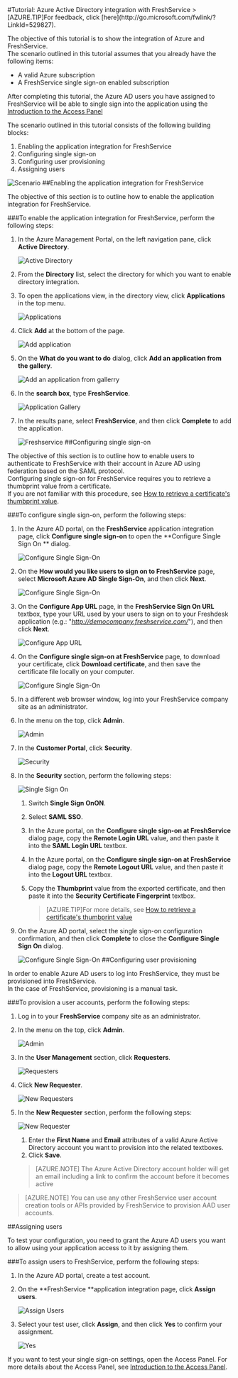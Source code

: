 <properties pageTitle="Tutorial: Azure Active Directory integration with FreshService | Microsoft Azure" description="Learn how to use FreshService with Azure Active Directory to enable single sign-on, automated provisioning, and more!." services="active-directory" authors="MarkusVi"  documentationCenter="na" manager="stevenpo"/>
<tags ms.service="active-directory" ms.devlang="na" ms.topic="article" ms.tgt_pltfrm="na" ms.workload="identity" ms.date="08/01/2015" ms.author="markvi" />
#Tutorial: Azure Active Directory integration with FreshService
>[AZURE.TIP]For feedback, click [here](http://go.microsoft.com/fwlink/?LinkId=529827).
  
The objective of this tutorial is to show the integration of Azure and FreshService.  
The scenario outlined in this tutorial assumes that you already have the following items:

-   A valid Azure subscription
-   A FreshService single sign-on enabled subscription
  
After completing this tutorial, the Azure AD users you have assigned to FreshService will be able to single sign into the application using the [Introduction to the Access Panel](https://msdn.microsoft.com/library/dn308586)
  
The scenario outlined in this tutorial consists of the following building blocks:

1.  Enabling the application integration for FreshService
2.  Configuring single sign-on
3.  Configuring user provisioning
4.  Assigning users

![Scenario](./media/active-directory-saas-freshservice-tutorial/IC790807.png "Scenario")
##Enabling the application integration for FreshService
  
The objective of this section is to outline how to enable the application integration for FreshService.

###To enable the application integration for FreshService, perform the following steps:

1.  In the Azure Management Portal, on the left navigation pane, click **Active Directory**.

    ![Active Directory](./media/active-directory-saas-freshservice-tutorial/IC700993.png "Active Directory")

2.  From the **Directory** list, select the directory for which you want to enable directory integration.

3.  To open the applications view, in the directory view, click **Applications** in the top menu.

    ![Applications](./media/active-directory-saas-freshservice-tutorial/IC700994.png "Applications")

4.  Click **Add** at the bottom of the page.

    ![Add application](./media/active-directory-saas-freshservice-tutorial/IC749321.png "Add application")

5.  On the **What do you want to do** dialog, click **Add an application from the gallery**.

    ![Add an application from gallerry](./media/active-directory-saas-freshservice-tutorial/IC749322.png "Add an application from gallerry")

6.  In the **search box**, type **FreshService**.

    ![Application Gallery](./media/active-directory-saas-freshservice-tutorial/IC790808.png "Application Gallery")

7.  In the results pane, select **FreshService**, and then click **Complete** to add the application.

    ![Freshservice](./media/active-directory-saas-freshservice-tutorial/IC790809.png "Freshservice")
##Configuring single sign-on
  
The objective of this section is to outline how to enable users to authenticate to FreshService with their account in Azure AD using federation based on the SAML protocol.  
Configuring single sign-on for FreshService requires you to retrieve a thumbprint value from a certificate.  
If you are not familiar with this procedure, see [How to retrieve a certificate's thumbprint value](http://youtu.be/YKQF266SAxI).

###To configure single sign-on, perform the following steps:

1.  In the Azure AD portal, on the **FreshService** application integration page, click **Configure single sign-on** to open the **Configure Single Sign On ** dialog.

    ![Configure Single Sign-On](./media/active-directory-saas-freshservice-tutorial/IC790810.png "Configure Single Sign-On")

2.  On the **How would you like users to sign on to FreshService** page, select **Microsoft Azure AD Single Sign-On**, and then click **Next**.

    ![Configure Single Sign-On](./media/active-directory-saas-freshservice-tutorial/IC790811.png "Configure Single Sign-On")

3.  On the **Configure App URL** page, in the **FreshService Sign On URL** textbox, type your URL used by your users to sign on to your Freshdesk application (e.g.: "*http://democompany.freshservice.com/*"), and then click **Next**.

    ![Configure App URL](./media/active-directory-saas-freshservice-tutorial/IC790812.png "Configure App URL")

4.  On the **Configure single sign-on at FreshService** page, to download your certificate, click **Download certificate**, and then save the certificate file locally on your computer.

    ![Configure Single Sign-On](./media/active-directory-saas-freshservice-tutorial/IC790813.png "Configure Single Sign-On")

5.  In a different web browser window, log into your FreshService company site as an administrator.

6.  In the menu on the top, click **Admin**.

    ![Admin](./media/active-directory-saas-freshservice-tutorial/IC790814.png "Admin")

7.  In the **Customer Portal**, click **Security**.

    ![Security](./media/active-directory-saas-freshservice-tutorial/IC790815.png "Security")

8.  In the **Security** section, perform the following steps:

    ![Single Sign On](./media/active-directory-saas-freshservice-tutorial/IC790816.png "Single Sign On")

    1.  Switch **Single Sign OnON**.
    2.  Select **SAML SSO**.
    3.  In the Azure portal, on the **Configure single sign-on at FreshService** dialog page, copy the **Remote Login URL** value, and then paste it into the **SAML Login URL** textbox.
    4.  In the Azure portal, on the **Configure single sign-on at FreshService** dialog page, copy the **Remote Logout URL** value, and then paste it into the **Logout URL** textbox.
    5.  Copy the **Thumbprint** value from the exported certificate, and then paste it into the **Security Certificate Fingerprint** textbox.
    
        >[AZURE.TIP]For more details, see [How to retrieve a certificate's thumbprint value](http://youtu.be/YKQF266SAxI)

9.  On the Azure AD portal, select the single sign-on configuration confirmation, and then click **Complete** to close the **Configure Single Sign On** dialog.

    ![Configure Single Sign-On](./media/active-directory-saas-freshservice-tutorial/IC790817.png "Configure Single Sign-On")
##Configuring user provisioning
  
In order to enable Azure AD users to log into FreshService, they must be provisioned into FreshService.  
In the case of FreshService, provisioning is a manual task.

###To provision a user accounts, perform the following steps:

1.  Log in to your **FreshService** company site as an administrator.

2.  In the menu on the top, click **Admin**.

    ![Admin](./media/active-directory-saas-freshservice-tutorial/IC790814.png "Admin")

3.  In the **User Management** section, click **Requesters**.

    ![Requesters](./media/active-directory-saas-freshservice-tutorial/IC790818.png "Requesters")

4.  Click **New Requester**.

    ![New Requesters](./media/active-directory-saas-freshservice-tutorial/IC790819.png "New Requesters")

5.  In the **New Requester** section, perform the following steps:

    ![New Requester](./media/active-directory-saas-freshservice-tutorial/IC790820.png "New Requester")

    1.  Enter the **First Name** and **Email** attributes of a valid Azure Active Directory account you want to provision into the related textboxes.
    2.  Click **Save**.

    >[AZURE.NOTE] The Azure Active Directory account holder will get an email including a link to confirm the account before it becomes active

>[AZURE.NOTE] You can use any other FreshService user account creation tools or APIs provided by FreshService to provision AAD user accounts.

##Assigning users
  
To test your configuration, you need to grant the Azure AD users you want to allow using your application access to it by assigning them.

###To assign users to FreshService, perform the following steps:

1.  In the Azure AD portal, create a test account.

2.  On the **FreshService **application integration page, click **Assign users**.

    ![Assign Users](./media/active-directory-saas-freshservice-tutorial/IC790821.png "Assign Users")

3.  Select your test user, click **Assign**, and then click **Yes** to confirm your assignment.

    ![Yes](./media/active-directory-saas-freshservice-tutorial/IC767830.png "Yes")
  
If you want to test your single sign-on settings, open the Access Panel. For more details about the Access Panel, see [Introduction to the Access Panel](https://msdn.microsoft.com/library/dn308586).